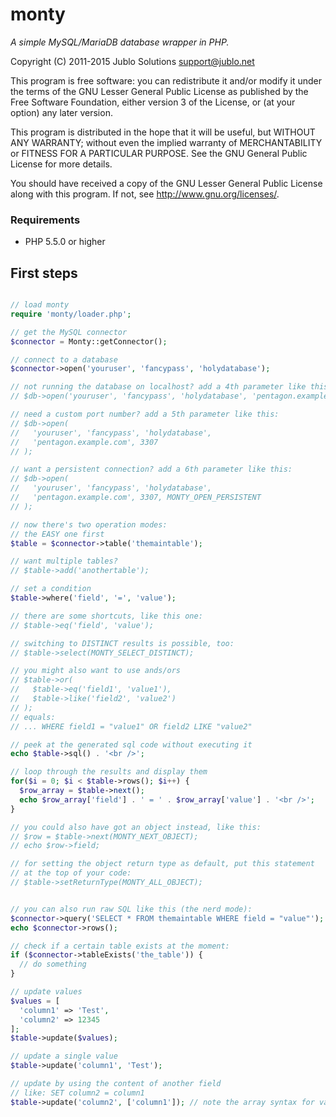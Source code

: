 monty
=====
*A simple MySQL/MariaDB database wrapper in PHP.*

Copyright (C) 2011-2015 Jublo Solutions <support@jublo.net>

This program is free software: you can redistribute it and/or modify
it under the terms of the GNU Lesser General Public License as published
by the Free Software Foundation, either version 3 of the License, or
(at your option) any later version.

This program is distributed in the hope that it will be useful,
but WITHOUT ANY WARRANTY; without even the implied warranty of
MERCHANTABILITY or FITNESS FOR A PARTICULAR PURPOSE.  See the
GNU General Public License for more details.

You should have received a copy of the GNU Lesser General Public License
along with this program.  If not, see <http://www.gnu.org/licenses/>.

### Requirements

- PHP 5.5.0 or higher


First steps
-----------

```php

// load monty
require 'monty/loader.php';

// get the MySQL connector
$connector = Monty::getConnector();

// connect to a database
$connector->open('youruser', 'fancypass', 'holydatabase');

// not running the database on localhost? add a 4th parameter like this:
// $db->open('youruser', 'fancypass', 'holydatabase', 'pentagon.example.com');

// need a custom port number? add a 5th parameter like this:
// $db->open(
//   'youruser', 'fancypass', 'holydatabase',
//   'pentagon.example.com', 3307
// );

// want a persistent connection? add a 6th parameter like this:
// $db->open(
//   'youruser', 'fancypass', 'holydatabase',
//   'pentagon.example.com', 3307, MONTY_OPEN_PERSISTENT
// );

// now there's two operation modes:
// the EASY one first
$table = $connector->table('themaintable');

// want multiple tables?
// $table->add('anothertable');

// set a condition
$table->where('field', '=', 'value');

// there are some shortcuts, like this one:
// $table->eq('field', 'value');

// switching to DISTINCT results is possible, too:
// $table->select(MONTY_SELECT_DISTINCT);

// you might also want to use ands/ors
// $table->or(
//   $table->eq('field1', 'value1'),
//   $table->like('field2', 'value2')
// );
// equals:
// ... WHERE field1 = "value1" OR field2 LIKE "value2"

// peek at the generated sql code without executing it
echo $table->sql() . '<br />';

// loop through the results and display them
for($i = 0; $i < $table->rows(); $i++) {
  $row_array = $table->next();
  echo $row_array['field'] . ' = ' . $row_array['value'] . '<br />';
}

// you could also have got an object instead, like this:
// $row = $table->next(MONTY_NEXT_OBJECT);
// echo $row->field;

// for setting the object return type as default, put this statement
// at the top of your code:
// $table->setReturnType(MONTY_ALL_OBJECT);


// you can also run raw SQL like this (the nerd mode):
$connector->query('SELECT * FROM themaintable WHERE field = "value"');
echo $connector->rows();

// check if a certain table exists at the moment:
if ($connector->tableExists('the_table')) {
  // do something
}

// update values
$values = [
  'column1' => 'Test',
  'column2' => 12345
];
$table->update($values);

// update a single value
$table->update('column1', 'Test');

// update by using the content of another field
// like: SET column2 = column1
$table->update('column2', ['column1']); // note the array syntax for value

```
